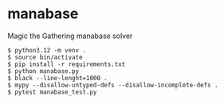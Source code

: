 # manabase
Magic the Gathering manabase solver

    $ python3.12 -m venv .
    $ source bin/activate
    $ pip install -r requirements.txt
    $ python manabase.py
    $ black --line-lenght=1000 .
    $ mypy --disallow-untyped-defs --disallow-incomplete-defs .
    $ pytest manabase_test.py
